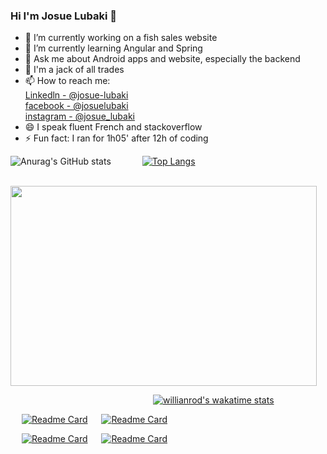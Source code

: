 ### Hi I'm Josue Lubaki 👋

<!--
https://github.com/anuraghazra/github-readme-stats
**josue-lubaki/josue-lubaki** is a ✨ _special_ ✨ repository because its `README.md` (this file) appears on your GitHub profile.

Here are some ideas to get you started:

- 🔭 I’m currently working on ...
- 🌱 I’m currently learning ...
- 👯 I’m looking to collaborate on ...
- 🤔 I’m looking for help with ...
- 💬 Ask me about ...
- 📫 How to reach me: ...
- 😄 Pronouns: ...
- ⚡ Fun fact: ...
-->
- 🔭 I’m currently working on a fish sales website
- 🌱 I’m currently learning Angular and Spring
- 💬 Ask me about Android apps and website, especially the backend
- 🤔 I'm a jack of all trades
- 📫 How to reach me: <br> [Linkedln - @josue-lubaki](https://www.linkedin.com/in/josue-lubaki/) <br>
[facebook - @josuelubaki](https://www.facebook.com/josue.lubaki)<br>
[instagram - @josue_lubaki](https://www.instagram.com/josue_lubaki/)
- 😄 I speak fluent French and stackoverflow
- ⚡ Fun fact: I ran for 1h05' after 12h of coding
<p>
 
<!-- <img src="https://github-readme-stats.vercel.app/api?username=josue-lubaki&count_private=true&show_icons=true&border_color=F5C473&theme=react" /> -->
![Anurag's GitHub stats](https://github-readme-stats.vercel.app/api?username=josue-lubaki&count_private=true&show_icons=true&border_color=F5C473&theme=react) &emsp;&emsp;&emsp;
[![Top Langs](https://github-readme-stats.vercel.app/api/top-langs/?username=josue-lubaki&hide=jupyter%20Notebook&langs_count=5&theme=react)](https://github.com/josue-lubaki/github-readme-stats)
 
</p>

<p> &emsp;&emsp;&emsp;&emsp;&emsp;&emsp;&emsp;&emsp;&emsp;&emsp;&emsp;&emsp;&emsp;&emsp;&emsp;&emsp; <img src="https://miro.medium.com/max/680/0*7Q3yvSIv_t0ioJ-Z.gif" width=490px height=320px />
 
&emsp;&emsp;&emsp;&emsp;&emsp;&emsp;&emsp;&emsp;&emsp;&emsp;&emsp;&emsp;&emsp;&emsp;&emsp;&emsp;   [![willianrod's wakatime stats](https://github-readme-stats.vercel.app/api/wakatime?username=josue_lubaki&theme=react)](https://github.com/josue-lubaki/github-readme-stats) 
</p>

<p> 

 &emsp; [![Readme Card](https://github-readme-stats.vercel.app/api/pin/?username=josue-lubaki&repo=sapp&theme=yeblu)](https://github.com/josue-lubaki/sapp) 
 &emsp; [![Readme Card](https://github-readme-stats.vercel.app/api/pin/?username=josue-lubaki&repo=persistantManager&theme=gotham)](https://github.com/josue-lubaki/persistantManager)
 
</p>
<p> 

 &emsp; [![Readme Card](https://github-readme-stats.vercel.app/api/pin/?username=josue-lubaki&repo=Angular-Pratices&theme=slateorange)](https://github.com/josue-lubaki/Angular-Pratices) 
 &emsp; [![Readme Card](https://github-readme-stats.vercel.app/api/pin/?username=josue-lubaki&repo=ng-shop-pratice&theme=gruvbox)](https://github.com/josue-lubaki/ng-shop-pratice) 
 
</p>
